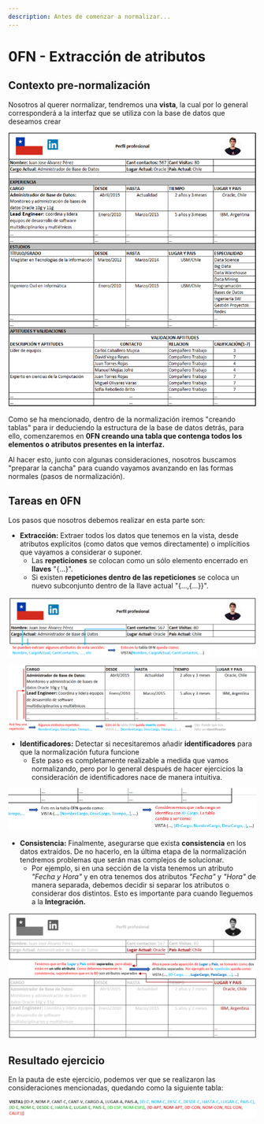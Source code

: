 ```yaml
---
description: Antes de comenzar a normalizar...
---
```


# 0FN - Extracción de atributos

## Contexto pre-normalización

Nosotros al querer normalizar, tendremos una **vista**, la cual por lo general corresponderá a la interfaz que se utiliza con la base de datos que deseamos crear

![Ejemplo de vista, Cert&#xE1;men-2 2017-1](../.gitbook/assets/vista.png)

Como se ha mencionado, dentro de la normalización iremos "creando tablas" para ir deduciendo la estructura de la base de datos detrás, para ello, comenzaremos en **0FN creando una tabla que contenga todos los elementos o atributos presentes en la interfaz.**

Al hacer esto, junto con algunas consideraciones, nosotros buscamos "preparar la cancha" para cuando vayamos avanzando en las formas normales \(pasos de normalización\). 

## Tareas en 0FN

Los pasos que nosotros debemos realizar en esta parte son:

* **Extracción:** Extraer todos los datos que tenemos en la vista, desde atributos explícitos \(como datos que vemos directamente\) o implícitios que vayamos a considerar o suponer.
  * Las **repeticiones** se colocan como un sólo elemento encerrado en **llaves** "{...}".
  * Si existen **repeticiones dentro de las repeticiones** se coloca un nuevo subconjunto dentro de la llave actual "{...,{...}}".

![](../.gitbook/assets/ofndata.png)

![Nota: Esta es s&#xF3;lo una de las repeticiones del ejercicio \(est&#xE1; de Ejemplo\)](../.gitbook/assets/0fnrep.png)

* **Identificadores:** Detectar si necesitaremos añadir **identificadores** para que la normalización futura funcione
  * Este paso es completamente realizable a medida que vamos normalizando, pero por lo general después de hacer ejercicios la consideración de identificadores nace de manera intuitiva.

![Nota: Este es s&#xF3;lo uno de los varios casos que requieren atenci&#xF3;n en el ejercicio](../.gitbook/assets/0fnidef.png)

* **Consistencia:** Finalmente, asegurarse que exista **consistencia** en los datos extraídos. De no hacerlo, en la última etapa de la normalización tendremos problemas que serán mas complejos de solucionar.
  * Por ejemplo, si en una sección de la vista tenemos un atributo _"Fecha y Hora"_ y en otra tenemos dos atributos _"Fecha"_  y _"Hora"_ de manera separada, debemos decidir si separar los atributos o considerar dos distintos. Esto es importante para cuando lleguemos a la **Integración.**

![Nota: Nuevamente, esta \(puede\) no ser la &#xFA;nica inconsistencia del ejercicio](../.gitbook/assets/0fnconsis.png)

## Resultado ejercicio

En la pauta de este ejercicio, podemos ver que se realizaron las consideraciones mencionadas, quedando como la siguiente tabla:

![](../.gitbook/assets/0fnfinal%20%281%29.png)





